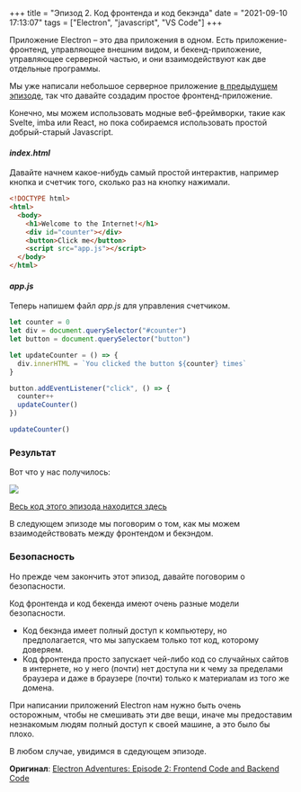 +++
title = "Эпизод 2. Код фронтенда и код бекэнда"
date = "2021-09-10 17:13:07"
tags = ["Electron", "javascript", "VS Code"]
+++

Приложение Electron – это два приложения в одном. Есть приложение-фронтенд, управляющее внешним видом, и бекенд-приложение, управляющее серверной частью, и они взаимодействуют как две отдельные программы.

<!--more-->

Мы уже написали небольшое серверное приложение [в предыдущем эпизоде](https://ghostbasenji.github.io/post/1-sozdanie-electron-app/), так что давайте создадим простое фронтенд-приложение.

Конечно, мы можем использовать модные веб-фреймворки, такие как Svelte, imba или React, но пока собираемся использовать простой добрый-старый Javascript.

#### ***index.html***
Давайте начнем какое-нибудь самый простой интерактив, например кнопка и счетчик того, сколько раз на кнопку нажимали.

```html
<!DOCTYPE html>
<html>
  <body>
    <h1>Welcome to the Internet!</h1>
    <div id="counter"></div>
    <button>Click me</button>
    <script src="app.js"></script>
  </body>
</html>
```

#### ***app.js***
Теперь напишем файл *app.js* для управления счетчиком.

```js
let counter = 0
let div = document.querySelector("#counter")
let button = document.querySelector("button")

let updateCounter = () => {
  div.innerHTML = `You clicked the button ${counter} times`
}

button.addEventListener("click", () => {
  counter++
  updateCounter()
})

updateCounter()
```

### Результат
Вот что у нас получилось:

![](https://i.postimg.cc/1RHKpvjw/154.png)

[Весь код этого эпизода находится здесь](https://github.com/GhostBasenji/episodes_electron/tree/main/episode_02)

В следующем эпизоде мы поговорим о том, как мы можем взаимодействовать между фронтендом и бекэндом.

### Безопасность

Но прежде чем закончить этот эпизод, давайте поговорим о безопасности.

Код фронтенда и код бекенда имеют очень разные модели безопасности.

* Код бекэнда имеет полный доступ к компьютеру, но предполагается, что мы запускаем только тот код, которому доверяем.
* Код фронтенда просто запускает чей-либо код со случайных сайтов в интернете, но у него (почти) нет доступа ни к чему за пределами браузера и даже в браузере (почти) только к материалам из того же домена.

При написании приложений Electron нам нужно быть очень осторожным, чтобы не смешивать эти две вещи, иначе мы предоставим незнакомым людям полный доступ к своей машине, а это было бы плохо.

В любом случае, увидимся в сдедующем эпизоде.

**Оригинал**: [Electron Adventures: Episode 2: Frontend Code and Backend Code](https://dev.to/taw/electron-adventures-episode-2-frontend-code-and-backend-code-dde)